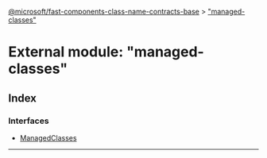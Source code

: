 [@microsoft/fast-components-class-name-contracts-base](../README.md) > ["managed-classes"](../modules/_managed_classes_.md)

# External module: "managed-classes"

## Index

### Interfaces

* [ManagedClasses](../interfaces/_managed_classes_.managedclasses.md)

---

